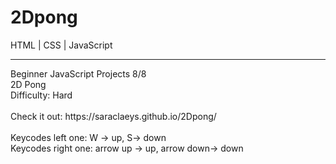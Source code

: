 # 2Dpong
HTML | CSS | JavaScript
<hr>
Beginner JavaScript Projects 8/8 <br>
2D Pong <br>
Difficulty: Hard <br>
<br>
Check it out: https://saraclaeys.github.io/2Dpong/ <br>
<br>
Keycodes left one: W -> up, S-> down <br>
Keycodes right one: arrow up -> up, arrow down-> down
